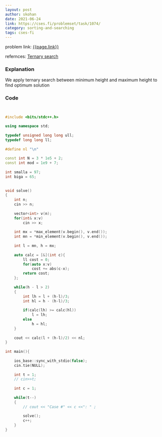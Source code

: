 ```yaml
---
layout: post
author: skohan
date: 2021-06-24
link: https://cses.fi/problemset/task/1074/
category: sorting-and-searching
tags: cses-fi 
---
```


problem link: [{{page.link}}]({{page.link}})

refernces: [Ternary search](https://www.geeksforgeeks.org/ternary-search/)


### Explanation
We apply ternary search between minimum height and maximum height to find optimum solution

### Code

```cpp


#include <bits/stdc++.h>
	
using namespace std;
	
typedef unsigned long long ull;
typedef long long ll;
	
#define nl "\n"
	
const int N = 3 * 1e5 + 2;
const int mod = 1e9 + 7;
	
int smalla = 97;
int biga = 65;
	
	
void solve()
{
	int n;
	cin >> n;
	
	vector<int> v(n);
	for(int& x:v)
		cin >> x;
	
	int mx = *max_element(v.begin(), v.end());
	int mn = *min_element(v.begin(), v.end());
	
	int l = mn, h = mx;
	
	auto calc = [&](int c){
		ll cost = 0;
		for(auto x:v)
			cost += abs(c-x);
		return cost;
	};
	
	while(h - l > 2)
	{
		int lh = l + (h-l)/3;
		int hl = h - (h-l)/3;
	
		if(calc(lh) >= calc(hl))
			l = lh;
		else
			h = hl;
	} 
	
	cout << calc(l + (h-l)/2) << nl;
}
	
int main(){
	
	ios_base::sync_with_stdio(false);
	cin.tie(NULL);
	
	int t = 1;
	// cin>>t;
	
	int c = 1;
	
	while(t--)
	{
		// cout << "Case #" << c <<": " ;
	
		solve();
		c++;
	}
}

```


